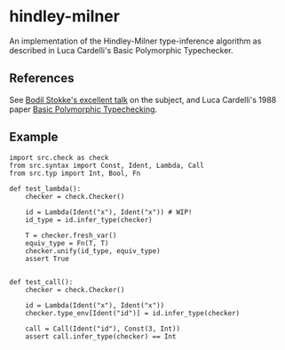 # hindley-milner
An implementation of the Hindley-Milner type-inference algorithm as described in Luca Cardelli's Basic Polymorphic Typechecker.

## References
See [Bodil Stokke's excellent talk](https://www.youtube.com/watch?v=8coUL8G1lFA) on the subject, and Luca Cardelli's 1988 paper [Basic Polymorphic Typechecking](http://lucacardelli.name/Papers/BasicTypechecking.pdf).

## Example
```python3
import src.check as check
from src.syntax import Const, Ident, Lambda, Call
from src.typ import Int, Bool, Fn

def test_lambda():
    checker = check.Checker()

    id = Lambda(Ident("x"), Ident("x")) # WIP!
    id_type = id.infer_type(checker)

    T = checker.fresh_var()
    equiv_type = Fn(T, T)
    checker.unify(id_type, equiv_type)
    assert True


def test_call():
    checker = check.Checker()

    id = Lambda(Ident("x"), Ident("x"))
    checker.type_env[Ident("id")] = id.infer_type(checker)

    call = Call(Ident("id"), Const(3, Int))
    assert call.infer_type(checker) == Int
```
